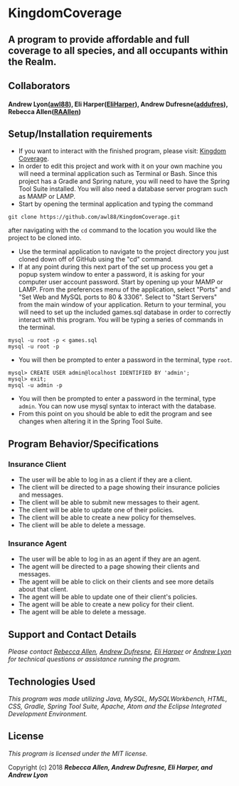 # KingdomCoverage

## A program to provide affordable and full coverage to all species, and all occupants within the Realm.

## Collaborators
#### Andrew Lyon([awl88](https://github.com/awl88)), Eli Harper([EliHarper](https://github.com/EliHarper)), Andrew Dufresne([addufres](https://github.com/addufres)), Rebecca Allen([RAAllen](https://github.com/RAAllen))

## Setup/Installation requirements

* If you want to interact with the finished program, please visit: [Kingdom Coverage](INSERT_URL_HERE_WHEN_UPLOADED).
* In order to edit this project and work with it on your own machine you will need a terminal application such as Terminal or Bash. Since this project has a Gradle and Spring nature, you will need to have the Spring Tool Suite installed. You will also need a database server program such as MAMP or LAMP.
* Start by opening the terminal application and typing the command
```
git clone https://github.com/awl88/KingdomCoverage.git
```
after navigating with the `cd` command to the location you would like the project to be cloned into.
* Use the terminal application to navigate to the project directory you just cloned down off of GitHub using the "cd" command.
* If at any point during this next part of the set up process you get a popup system window to enter a password, it is asking for your computer user account password. Start by opening up your MAMP or LAMP. From the preferences menu of the application, select "Ports" and "Set Web and MySQL ports to 80 & 3306". Select to "Start Servers" from the main window of your application. Return to your terminal, you will need to set up the included games.sql database in order to correctly interact with this program. You will be typing a series of commands in the terminal.
```
mysql -u root -p < games.sql
mysql -u root -p
```
* You will then be prompted to enter a password in the terminal, type `root`.
```
mysql> CREATE USER admin@localhost IDENTIFIED BY 'admin';
mysql> exit;
mysql -u admin -p
```
* You will then be prompted to enter a password in the terminal, type `admin`. You can now use mysql syntax to interact with the database.
* From this point on you should be able to edit the program and see changes when altering it in the Spring Tool Suite.


## Program Behavior/Specifications

### Insurance Client
* The user will be able to log in as a client if they are a client.
* The client will be directed to a page showing their insurance policies and messages.
* The client will be able to submit new messages to their agent.
* The client will be able to update one of their policies.
* The client will be able to create a new policy for themselves.
* The client will be able to delete a message.

### Insurance Agent
* The user will be able to log in as an agent if they are an agent.
* The agent will be directed to a page showing their clients and messages.
* The agent will be able to click on their clients and see more details about that client.
* The agent will be able to update one of their client's policies.
* The agent will be able to create a new policy for their client.
* The agent will be able to delete a message.

## Support and Contact Details

_Please contact [Rebecca Allen](RebeccaZarsky@gmail.com), [Andrew Dufresne](), [Eli Harper]() or [Andrew Lyon]() for technical questions or assistance running the program._


## Technologies Used

_This program was made utilizing Java, MySQL, MySQLWorkbench, HTML, CSS, Gradle, Spring Tool Suite, Apache, Atom and the Eclipse Integrated Development Environment._

## License

_This program is licensed under the MIT license._

Copyright (c) 2018 **_Rebecca Allen, Andrew Dufresne, Eli Harper, and Andrew Lyon_**
